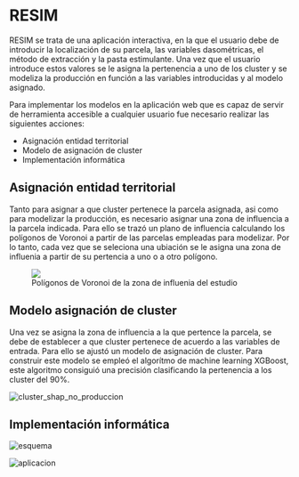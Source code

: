 # RESIM

RESIM se trata de una aplicación interactiva, en la que el usuario debe de introducir la localización de su parcela, las variables dasométricas, el método de extracción y la pasta estimulante. Una vez que el usuario introduce estos valores se le asigna la pertenencia a uno de los cluster y se modeliza la producción en función a las variables introducidas y al modelo asignado.

Para implementar los modelos en la aplicación web que es capaz de servir de herramienta accesible a cualquier usuario fue necesario realizar las siguientes acciones:
- Asignación entidad territorial
- Modelo de asignación de cluster
- Implementación informática

## Asignación entidad territorial

Tanto para asignar a que cluster pertenece la parcela asignada, asi como para modelizar la producción, es necesario asignar una zona de influencia a la parcela indicada. Para ello se trazó un plano de influencia calculando los polígonos de Voronoi a partir de las parcelas empleadas para modelizar. Por lo tanto, cada vez que se seleciona una ubiación se le asigna una zona de influenia a partir de su pertencia a uno o a otro polígono.


<figure>
  <img
    src="https://github.com/OscarLpezAlvrez/RESIM/assets/105171851/02b626a5-29f8-4eb2-b409-947e99843f7e"
    >
  <figcaption>
    Polígonos de Voronoi de la zona de influenia del estudio
  </figcaption>
</figure>




## Modelo asignación de cluster

Una vez se asigna la zona de influencia a la que pertence la parcela, se debe de establecer a que cluster pertenece de acuerdo a las variables de entrada. Para ello se ajustó un modelo de asignación de cluster. Para construir este modelo se empleó el algorítmo de machine learning XGBoost, este algoritmo consiguió una precisión clasificando la pertenencia a los cluster del 90%.

![cluster_shap_no_produccion](https://github.com/OscarLpezAlvrez/RESIM/assets/105171851/f76d7939-595f-4acc-bb9d-0e1b689f9751)


## Implementación informática



![esquema](https://github.com/OscarLpezAlvrez/RESIM/assets/105171851/27d1716c-4aab-4910-8016-45cb0e6ea134)


![aplicacion](https://github.com/OscarLpezAlvrez/RESIM/assets/105171851/dae901b9-7c0e-47b4-baa6-20c0565057e7)
